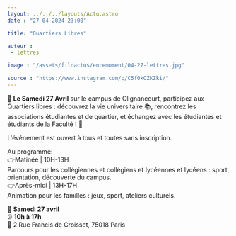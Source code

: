 ```yaml
---
layout: ../../../layouts/Actu.astro
date : "27-04-2024 23:00"

title: "Quartiers Libres"

auteur :
 - lettres

image : "/assets/fildactus/encemoment/04-27-lettres.jpg"

source : "https://www.instagram.com/p/C5f0kOZKZki/"
---
```


🏫 __Le Samedi 27 Avril__ sur le campus de Clignancourt, participez aux Quartiers libres : découvrez la vie universitaire 📚, rencontrez les associations étudiantes et de quartier, et échangez avec les étudiantes et étudiants de la Faculté ! 🌟

L'événement est ouvert à tous et toutes sans inscription.

Au programme:  
👉Matinée | 10H-13H  
Parcours pour les collégiennes et collégiens et lycéennes et lycéens : sport, orientation, découverte du campus.  
👉Après-midi | 13H-17H  
Animation pour les familles : jeux, sport, ateliers culturels.

📆 __Samedi 27 avril__  
⏰ __10h à 17h__  
📌 2 Rue Francis de Croisset, 75018 Paris